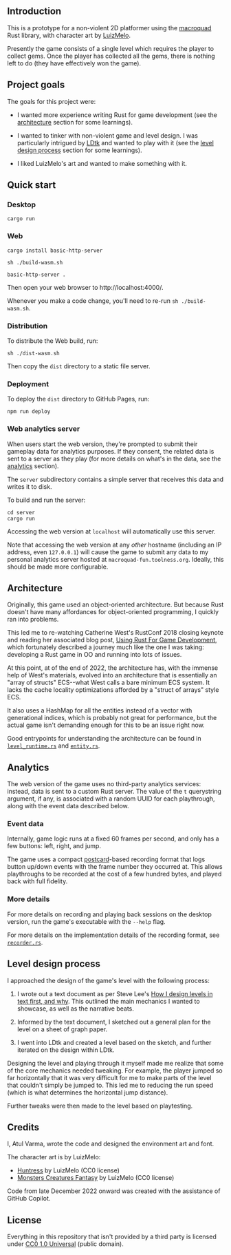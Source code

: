 ## Introduction

This is a prototype for a non-violent 2D platformer using the [macroquad][] Rust library, with character art by [LuizMelo][].

Presently the game consists of a single level which requires the player to collect gems. Once the player has collected all the gems, there is nothing left to do (they have effectively won the game).

## Project goals

The goals for this project were:

- I wanted more experience writing Rust for game development (see the [architecture](#architecture) section for some learnings).

- I wanted to tinker with non-violent game and level design. I was particularly intrigued by [LDtk](https://ldtk.io/) and wanted to play with it (see the [level design process](#level-design-process) section for some learnings).

- I liked LuizMelo's art and wanted to make something with it.

[macroquad]: https://macroquad.rs/
[luizmelo]: https://luizmelo.itch.io/

## Quick start

### Desktop

```
cargo run
```

### Web

```
cargo install basic-http-server

sh ./build-wasm.sh

basic-http-server .
```

Then open your web browser to http://localhost:4000/.

Whenever you make a code change, you'll need to re-run `sh ./build-wasm.sh`.

### Distribution

To distribute the Web build, run:

```
sh ./dist-wasm.sh
```

Then copy the `dist` directory to a static file server.

### Deployment

To deploy the `dist` directory to GitHub Pages, run:

```
npm run deploy
```

### Web analytics server

When users start the web version, they're prompted to submit their gameplay data for analytics purposes. If they consent, the related data is sent to a server as they play (for more details on what's in the data, see the [analytics](#analytics) section).

The `server` subdirectory contains a simple server that receives this data and writes it to disk.

To build and run the server:

```
cd server
cargo run
```

Accessing the web version at `localhost` will automatically use this server.

Note that accessing the web version at any _other_ hostname (including an IP address, even `127.0.0.1`) will cause the game to submit any data to my personal analytics server hosted at `macroquad-fun.toolness.org`. Ideally, this should be made more configurable.

## Architecture

Originally, this game used an object-oriented architecture. But because Rust doesn't have many affordances for object-oriented programming, I quickly ran into problems.

This led me to re-watching Catherine West's RustConf 2018 closing keynote and reading her associated blog post, [Using Rust For Game Development](https://kyren.github.io/2018/09/14/rustconf-talk.html), which fortunately described a journey much like the one I was taking: developing a Rust game in OO and running into lots of issues.

At this point, at of the end of 2022, the architecture has, with the immense help of West's materials, evolved into an architecture that is essentially an "array of structs" ECS--what West calls a bare minimum ECS system. It lacks the cache locality optimizations afforded by a "struct of arrays" style ECS.

It also uses a HashMap for all the entities instead of a vector with generational indices, which is probably not great for performance, but the actual game isn't demanding enough for this to be an issue right now.

Good entrypoints for understanding the architecture can be found in [`level_runtime.rs`](./src/level_runtime.rs) and [`entity.rs`](./src/entity.rs).

## Analytics

The web version of the game uses no third-party analytics services: instead, data is sent to a custom Rust server. The value of the `t` querystring argument, if any, is associated with a random UUID for each playthrough, along with the event data described below.

### Event data

Internally, game logic runs at a fixed 60 frames per second, and only has a few buttons: left, right, and jump.

The game uses a compact [postcard][]-based recording format that logs button up/down events with the frame number they occurred at. This allows playthroughs to be recorded at the cost of a few hundred bytes, and played back with full fidelity.

### More details

For more details on recording and playing back sessions on the desktop version, run the game's executable with the `--help` flag.

For more details on the implementation details of the recording format, see [`recorder.rs`](./src/recorder.rs).

[postcard]: https://docs.rs/postcard/latest/postcard/

## Level design process

I approached the design of the game's level with the following process:

1. I wrote out a text document as per Steve Lee's [How I design levels in text first, and why](https://www.youtube.com/watch?v=0FSssDWEFLc). This outlined the main mechanics I wanted to showcase, as well as the narrative beats.

2. Informed by the text document, I sketched out a general plan for the level on a sheet of graph paper.

3. I went into LDtk and created a level based on the sketch, and further iterated on the design within LDtk.

Designing the level and playing through it myself made me realize that some of the core mechanics needed tweaking. For example, the player jumped so far horizontally that it was very difficult for me to make parts of the level that couldn't simply be jumped to. This led me to reducing the run speed (which is what determines the horizontal jump distance).

Further tweaks were then made to the level based on playtesting.

## Credits

I, Atul Varma, wrote the code and designed the environment art and font.

The character art is by LuizMelo:

- [Huntress](https://luizmelo.itch.io/huntress) by LuizMelo (CC0 license)
- [Monsters Creatures Fantasy](https://luizmelo.itch.io/monsters-creatures-fantasy) by LuizMelo (CC0 license)

Code from late December 2022 onward was created with the assistance of GitHub Copilot.

## License

Everything in this repository that isn't provided by a third party is licensed under [CC0 1.0 Universal](./LICENSE.md) (public domain).
